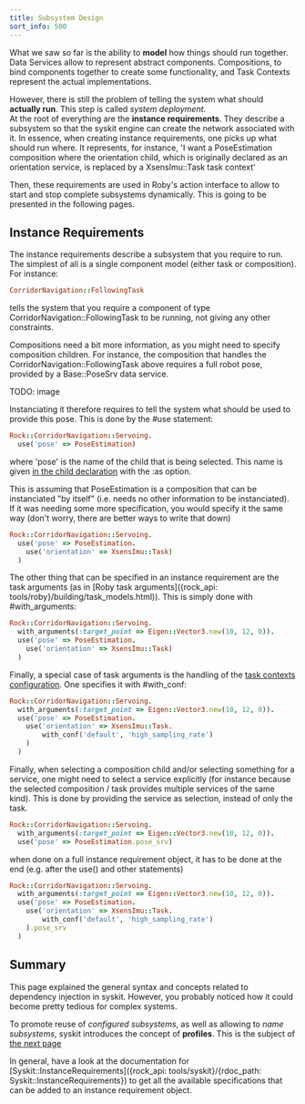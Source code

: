 ```yaml
---
title: Subsystem Design
sort_info: 500
---
```

What we saw so far is the ability to __model__ how things should run together.
Data Services allow to represent abstract components. Compositions, to bind
components together to create some functionality, and Task Contexts represent
the actual implementations.

However, there is still the problem of telling the system what should __actually
run__. This step is called _system deployment_.  
At the root of everything are the __instance requirements__. They describe a
subsystem so that the syskit engine can create the network associated with
it. In essence, when creating instance requirements, one picks up what should
run where. It represents, for instance, 'I want a PoseEstimation composition where the
orientation child, which is originally declared as an orientation service, is
replaced by a XsensImu::Task task context'

Then, these requirements are used in Roby's action interface to allow to start
and stop complete subsystems dynamically. This is going to be presented in the
following pages.

Instance Requirements
---------------------
The instance requirements describe a subsystem that you require to run. The
simplest of all is a single component model (either task or composition). For
instance:

~~~ ruby
CorridorNavigation::FollowingTask
~~~

tells the system that you require a component of type
CorridorNavigation::FollowingTask to be running, not giving any other
constraints.

Compositions need a bit more information, as you might need to specify
composition children. For instance, the composition that handles the
CorridorNavigation::FollowingTask above requires a full robot pose, provided by
a Base::PoseSrv data service.

TODO: image

Instanciating it therefore requires to tell the system what should be used to
provide this pose. This is done by the #use statement:

~~~ ruby
Rock::CorridorNavigation::Servoing.
  use('pose' => PoseEstimation)
~~~

where 'pose' is the name of the child that is being selected. This name is given
[in the child declaration](compositions.html) with the :as option.

This is assuming that PoseEstimation is a composition that can be instanciated
"by itself" (i.e. needs no other information to be instanciated). If it was
needing some more specification, you would specify it the same way (don't worry,
there are better ways to write that down)

~~~ ruby
Rock::CorridorNavigation::Servoing.
  use('pose' => PoseEstimation.
    use('orientation' => XsensImu::Task)
  )
~~~

The other thing that can be specified in an instance requirement are the task
arguments (as in [Roby task
arguments]({rock_api: tools/roby}/building/task_models.html)).
This is simply done with #with_arguments:

~~~ ruby
Rock::CorridorNavigation::Servoing.
  with_arguments(:target_point => Eigen::Vector3.new(10, 12, 0)).
  use('pose' => PoseEstimation.
    use('orientation' => XsensImu::Task)
  )
~~~

Finally, a special case of task arguments is the handling of the [task
contexts configuration](task_contexts.html#configuration). One specifies it with #with_conf:

~~~ ruby
Rock::CorridorNavigation::Servoing.
  with_arguments(:target_point => Eigen::Vector3.new(10, 12, 0)).
  use('pose' => PoseEstimation.
    use('orientation' => XsensImu::Task.
        with_conf('default', 'high_sampling_rate')
    )
  )
~~~

Finally, when selecting a composition child and/or selecting something for a
service, one might need to select a service explicitly (for instance because the
selected composition / task provides multiple services of the same kind). This
is done by providing the service as selection, instead of only the task.

~~~ ruby
Rock::CorridorNavigation::Servoing.
  with_arguments(:target_point => Eigen::Vector3.new(10, 12, 0)).
  use('pose' => PoseEstimation.pose_srv)
~~~

when done on a full instance requirement object, it has to be done at the end
(e.g. after the use() and other statements)

~~~ ruby
Rock::CorridorNavigation::Servoing.
  with_arguments(:target_point => Eigen::Vector3.new(10, 12, 0)).
  use('pose' => PoseEstimation.
    use('orientation' => XsensImu::Task.
        with_conf('default', 'high_sampling_rate')
    ).pose_srv
  )
~~~

Summary
-------
This page explained the general syntax and concepts related to dependency
injection in syskit. However, you probably noticed how it could become pretty
tedious for complex systems.

To promote reuse of _configured subsystems_, as well as allowing to _name
subsystems_, syskit introduces the concept of __profiles__. This is the subject
of [the next page](profiles.html)

In general, have a look at the documentation for
[Syskit::InstanceRequirements]({rock_api: tools/syskit}/{rdoc_path:
Syskit::InstanceRequirements}) to get all the available specifications that can
be added to an instance requirement object.
